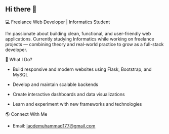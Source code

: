 ## Hi there 👋

💻 Freelance Web Developer | Informatics Student

I’m passionate about building clean, functional, and user-friendly web applications. Currently studying Informatics while working on freelance projects — combining theory and real-world practice to grow as a full-stack developer.

🚀 What I Do?

- Build responsive and modern websites using Flask, Bootstrap, and MySQL

- Develop and maintain scalable backends 

- Create interactive dashboards and data visualizations

- Learn and experiment with new frameworks and technologies

🌎 Connect With Me
- Email: laodemuhammad177@gmail.com
